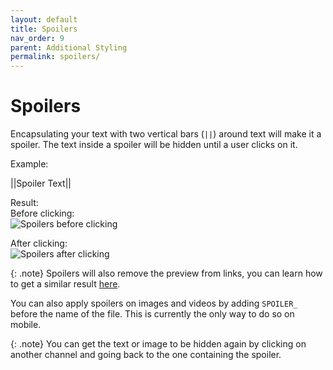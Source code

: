 ```yaml
---
layout: default
title: Spoilers
nav_order: 9
parent: Additional Styling
permalink: spoilers/
---
```


# Spoilers

Encapsulating your text with two vertical bars (`||`) around text will make it a spoiler. The text inside a spoiler will be hidden until a user clicks on it.

Example:

\|\|Spoiler Text\|\|

Result:  
Before clicking:  
![Spoilers before clicking](/discord/assets/spoiler-pre-click.png)

After clicking:  
![Spoilers after clicking](/discord/assets/spoiler-after-click.png)

{: .note}
Spoilers will also remove the preview from links, you can learn how to get a similar result [here](/discord/remove-embeds).

You can also apply spoilers on images and videos by adding `SPOILER_` before the name of the file. This is currently the only way to do so on mobile.

{: .note}
You can get the text or image to be hidden again by clicking on another channel and going back to the one containing the spoiler.